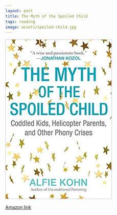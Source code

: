 ```yaml
---
layout: post
title: The Myth of the Spoiled Child
tags: reading
image: assets/spoiled-child.jpg
---
```

![Spoiled child](assets/spoiled-child.jpg)

[Amazon link](https://www.amazon.com/gp/product/0807073881/ref=ppx_yo_dt_b_asin_image_o00_s00?ie=UTF8&psc=1)